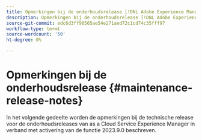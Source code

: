 ```yaml
---
title: Opmerkingen bij de onderhoudsrelease [!DNL Adobe Experience Manager] as a Cloud Service gekoppeld aan activering van 2023.9.0-functies.
description: Opmerkingen bij de onderhoudsrelease [!DNL Adobe Experience Manager] as a Cloud Service gekoppeld aan activering van 2023.9.0-functies.
source-git-commit: edc6d3ff90565ae54e271aed72c1cd74c35fff97
workflow-type: tm+mt
source-wordcount: '50'
ht-degree: 0%

---
```


# Opmerkingen bij de onderhoudsrelease {#maintenance-release-notes}

In het volgende gedeelte worden de opmerkingen bij de technische release voor de onderhoudsreleases van as a Cloud Service Experience Manager in verband met activering van de functie 2023.9.0 beschreven.
